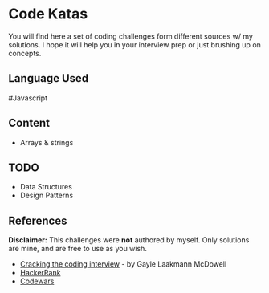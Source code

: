 # Code Katas

You will find here a set of coding challenges form different sources w/ my solutions. I hope it will help you in your interview prep or just brushing up on concepts.

Language Used
--
#Javascript

Content
--
* Arrays & strings


TODO
--
* Data Structures
* Design Patterns


## References
**Disclaimer:** This challenges were **not** authored by myself. Only solutions are mine, and are free to use as you wish.

* [Cracking the coding interview](https://www.amazon.com/Cracking-Coding-Interview-Programming-Questions/dp/0984782850/ref=dp_ob_title_bk) - by Gayle Laakmann McDowell
* [HackerRank](https://www.hackerrank.com)
* [Codewars](codewars.com)
